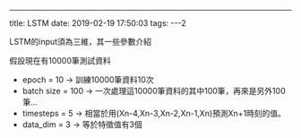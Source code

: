 ---
title: LSTM
date: 2019-02-19 17:50:03
tags:
---2

LSTM的input須為三維，其一些參數介紹

假設現在有10000筆測試資料
* epoch = 10 -> 訓練10000筆資料10次
* batch size = 100 -> 一次處理這10000筆資料的其中100筆，再來是另外100筆...
* timesteps = 5 -> 相當於用(Xn-4,Xn-3,Xn-2,Xn-1,Xn)預測Xn+1時刻的值。
* data_dim = 3 -> 等於特徵值有3個